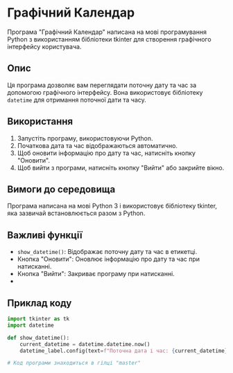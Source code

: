 # Графічний Календар
Програма "Графічний Календар" написана на мові програмування Python з використанням бібліотеки tkinter для створення графічного інтерфейсу користувача.

## Опис
Ця програма дозволяє вам переглядати поточну дату та час за допомогою графічного інтерфейсу. Вона використовує бібліотеку `datetime` для отримання поточної дати та часу.

## Використання
1. Запустіть програму, використовуючи Python.
2. Початкова дата та час відображаються автоматично.
3. Щоб оновити інформацію про дату та час, натисніть кнопку "Оновити".
4. Щоб вийти з програми, натисніть кнопку "Вийти" або закрийте вікно.

## Вимоги до середовища
Програма написана на мові Python 3 і використовує бібліотеку tkinter, яка зазвичай встановлюється разом з Python.

## Важливі функції
- `show_datetime()`: Відображає поточну дату та час в етикетці.
- Кнопка "Оновити": Оновлює інформацію про дату та час при натисканні.
- Кнопка "Вийти": Закриває програму при натисканні.
- 
## Приклад коду
```python
import tkinter as tk
import datetime

def show_datetime():
    current_datetime = datetime.datetime.now()
    datetime_label.config(text=f"Поточна дата і час: {current_datetime}")

# Код програми знаходиться в гілці "master"
